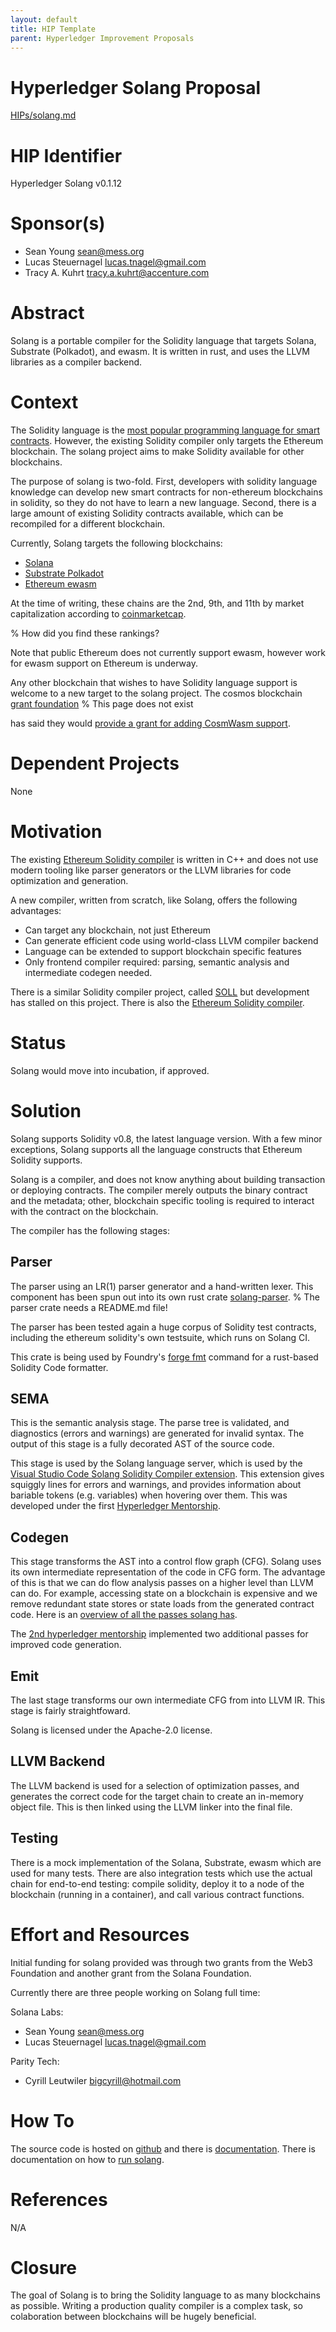 ```yaml
---
layout: default
title: HIP Template
parent: Hyperledger Improvement Proposals
---
```


# Hyperledger Solang Proposal

[HIPs/solang.md](./solang.md)

# HIP Identifier

Hyperledger Solang v0.1.12

# Sponsor(s)

- Sean Young [<sean@mess.org>](mailto:sean@mess.org)
- Lucas Steuernagel [<lucas.tnagel@gmail.com>](mailto:lucas.tnagel@gmail.com)
- Tracy A. Kuhrt [<tracy.a.kuhrt@accenture.com>](mailto:tracy.a.kuhrt@accenture.com)

# Abstract

Solang is a portable compiler for the Solidity language that targets Solana,
Substrate (Polkadot), and ewasm. It is written in rust, and uses the LLVM
libraries as a compiler backend.

# Context

The Solidity language is the [most popular programming language for smart
contracts](https://101blockchains.com/smart-contract-programming-languages/).
However, the existing Solidity compiler only targets the Ethereum
blockchain. The solang project aims to make Solidity available for other
blockchains.

The purpose of solang is two-fold. First, developers with solidity language knowledge
can develop new smart contracts for non-ethereum blockchains in solidity, so
they do not have to learn a new language.
Second, there is a large amount of existing Solidity contracts available,
which can be recompiled for a different blockchain.

Currently, Solang targets the following blockchains:

- [Solana](https://solana.com)
- [Substrate Polkadot](https://substrate.io)
- [Ethereum ewasm](https://ewasm.readthedocs.io)

At the time of writing, these chains are the 2nd, 9th, and 11th by market
capitalization according to [coinmarketcap](https://coinmarketcap.com/).

% How did you find these rankings?

Note that public Ethereum does not currently support ewasm, however work
for ewasm support on Ethereum is underway.

Any other blockchain that wishes to have Solidity language support is welcome to a
new target to the solang project. The cosmos blockchain
[grant foundation](https://interchain.io/funding/) 
% This page does not exist

has said they would
[provide a grant for adding CosmWasm support](https://github.com/hyperledger-labs/solang/issues/582).

# Dependent Projects

None

# Motivation

The existing [Ethereum Solidity compiler](https://github.com/ethereum/solidity/)
is written in C++ and does not use modern tooling like parser generators or the
LLVM libraries for code optimization and generation.

A new compiler, written from scratch, like Solang, offers the following advantages:

- Can target any blockchain, not just Ethereum
- Can generate efficient code using world-class LLVM compiler backend
- Language can be extended to support blockchain specific features
- Only frontend compiler required: parsing, semantic analysis and intermediate
  codegen needed.

There is a similar Solidity compiler project, called
[SOLL](https://github.com/second-state/soll)
but development has stalled on this project. There is also the
[Ethereum Solidity compiler](https://github.com/ethereum/solidity/).

# Status

Solang would move into incubation, if approved.

# Solution

Solang supports Solidity v0.8, the latest language version. With a few minor
exceptions, Solang supports all the language constructs that Ethereum Solidity
supports.

Solang is a compiler, and does not know anything about building transaction
or deploying contracts. The compiler merely outputs the binary contract and
the metadata; other, blockchain specific tooling is required to interact
with the contract on the blockchain.

The compiler has the following stages:

## Parser

The parser using an LR(1) parser generator and a hand-written lexer. This
component has been spun out into its own rust crate
[solang-parser](https://crates.io/crates/solang-parser).
% The parser crate needs a README.md file!

The parser has been tested again a huge corpus of Solidity test contracts,
including the ethereum solidity's own testsuite, which runs on Solang CI.

This crate is being
used by Foundry's [forge fmt](https://github.com/foundry-rs/foundry/tree/master/fmt) command for a rust-based Solidity Code formatter.

## SEMA

This is the semantic analysis stage. The parse tree is validated, and diagnostics
(errors and warnings) are generated for invalid syntax. The output of this
stage is a fully decorated AST of the source code.

This stage is used by the Solang language server, which is used by the
[Visual Studio Code Solang Solidity Compiler extension](https://marketplace.visualstudio.com/items?itemName=solang.solang). This extension gives squiggly lines
for errors and warnings, and provides information about bariable tokens (e.g. variables) when hovering over them. This was developed under the
first [Hyperledger Mentorship](https://wiki.hyperledger.org/display/INTERN/Create+a+new+Solidity+Language+Server+%28SLS%29+using+Solang+Compiler).

## Codegen

This stage transforms the AST into a control flow graph (CFG). Solang uses its
own intermediate representation of the code in CFG form. The advantage of
this is that we can do flow analysis passes on a higher level than LLVM
can do. For example, accessing state on a blockchain is expensive and we
remove redundant state stores or state loads from the generated contract code. Here is
an [overview of all the passes solang has](https://solang.readthedocs.io/en/latest/optimizer.html).

The [2nd hyperledger mentorship](https://wiki.hyperledger.org/display/INTERN/Implement+two+compiler+passes+for+the+Solang+Solidity+Compiler) implemented two additional
passes for improved code generation.

## Emit

The last stage transforms our own intermediate CFG from into LLVM IR. This stage
is fairly straightfoward.

Solang is licensed under the Apache-2.0 license.

## LLVM Backend

The LLVM backend is used for a selection of optimization passes, and generates
the correct code for the target chain to create an in-memory object file. This
is then linked using the LLVM linker into the final file.

## Testing

There is a mock implementation of the Solana, Substrate, ewasm which are used
for many tests. There are also integration tests which use the actual chain
for end-to-end testing: compile solidity, deploy it to a node of the blockchain
(running in a container), and call various contract functions.

# Effort and Resources

Initial funding for solang provided was through two grants from the Web3
Foundation and another grant from the Solana Foundation.

Currently there are three people working on Solang full time:

Solana Labs:
- Sean Young [<sean@mess.org>](mailto:sean@mess.org)
- Lucas Steuernagel [<lucas.tnagel@gmail.com>](mailto:lucas.tnagel@gmail.com)

Parity Tech:
- Cyrill Leutwiler [<bigcyrill@hotmail.com>](mailto:bigcyrill@hotmail.com)

# How To

The source code is hosted on [github](https://github.com/hyperledger-labs/solang)
and  there is [documentation](https://solang.readthedocs.io/en/latest/).
There is documentation on how to [run solang](https://solang.readthedocs.io/en/latest/running.html).

# References

N/A

# Closure

The goal of Solang is to bring the Solidity language to as many blockchains as
possible. Writing a production quality compiler is a complex task, so colaboration
between blockchains will be hugely beneficial.
